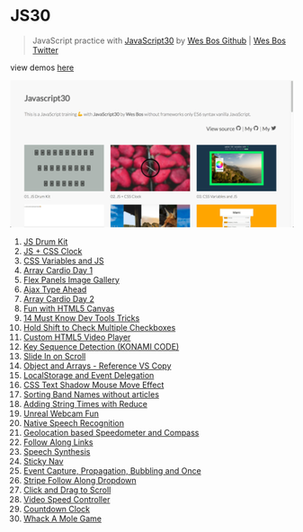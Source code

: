 # JS30

<!-- DESCRIPTION: This is a JavaScript practice with JavaScript30 by Wes Bos without
frameworks only ES6 syntax vanilla JavaScript. -->

> JavaScript practice with [JavaScript30](https://javascript30.com/) by [Wes Bos Github](https://github.com/wesbos) | [Wes Bos Twitter](https://twitter.com/wesbos)

view demos [here](https://michal-codes.github.io/JS30/)

![JS30](resources/img/JS30.png 'page view')

1. [JS Drum Kit](https://michal-codes.github.io/JS30/01-alphabet)
2. [JS + CSS Clock](https://michal-codes.github.io/JS30/02-clock)
3. [CSS Variables and JS](https://michal-codes.github.io/JS30/03-css-variables)
4. [Array Cardio Day 1](https://michal-codes.github.io/JS30/04-array-cardio-day-1)
5. [Flex Panels Image Gallery](https://michal-codes.github.io/JS30/05-flex-panel-gallery)
6. [Ajax Type Ahead](https://michal-codes.github.io/JS30/06-type-ahead-fetch)
7. [Array Cardio Day 2](https://michal-codes.github.io/JS30/07-array-cardio-day-2)
8. [Fun with HTML5 Canvas](https://michal-codes.github.io/JS30/08-HTML5-canvas)
9. [14 Must Know Dev Tools Tricks](https://michal-codes.github.io/JS30/09-dev-tools)
10. [Hold Shift to Check Multiple Checkboxes](https://michal-codes.github.io/JS30/10-check-checkboxes)
11. [Custom HTML5 Video Player](https://michal-codes.github.io/JS30/11-custom-html5-video)
12. [Key Sequence Detection (KONAMI CODE)](https://michal-codes.github.io/JS30/12-key-sequence)
13. [Slide In on Scroll](https://michal-codes.github.io/JS30/13-slide-in-on-scroll)
14. [Object and Arrays - Reference VS Copy](https://michal-codes.github.io/JS30/14-refrence-vs-copy)
15. [LocalStorage and Event Delegation](https://michal-codes.github.io/JS30/15-localStorage)
16. [CSS Text Shadow Mouse Move Effect](https://michal-codes.github.io/JS30/16-mouse-move-shadow)
17. [Sorting Band Names without articles](https://michal-codes.github.io/JS30/17-sort-without-articles)
18. [Adding String Times with Reduce](https://michal-codes.github.io/JS30/18-adding-up-times-with-reduce)
19. [Unreal Webcam Fun](https://michal-codes.github.io/JS30/19-webcam-fun)
20. [Native Speech Recognition](https://michal-codes.github.io/JS30/20-speech-detection)
21. [Geolocation based Speedometer and Compass](https://michal-codes.github.io/JS30/21-geolocation)
22. [Follow Along Links](https://michal-codes.github.io/JS30/22-follow-along-link)
23. [Speech Synthesis](https://michal-codes.github.io/JS30/23-text-to-speech)
24. [Sticky Nav](https://michal-codes.github.io/JS30/24-sticky-nav)
25. [Event Capture, Propagation, Bubbling and Once](https://michal-codes.github.io/JS30/25-capture-propagation-bubbling)
26. [Stripe Follow Along Dropdown](https://michal-codes.github.io/JS30/26-stripe-follow-along-nav)
27. [Click and Drag to Scroll](https://michal-codes.github.io/JS30/27-click-and-drag)
28. [Video Speed Controller](https://michal-codes.github.io/JS30/28-Video-Speed-Controller)
29. [Countdown Clock](https://michal-codes.github.io/JS30/29-countdown-timer)
30. [Whack A Mole Game](https://michal-codes.github.io/JS30/30-whack-a-mole)
